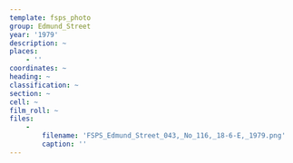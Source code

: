 ```yaml
---
template: fsps_photo
group: Edmund_Street
year: '1979'
description: ~
places:
    - ''
coordinates: ~
heading: ~
classification: ~
section: ~
cell: ~
film_roll: ~
files:
    -
        filename: 'FSPS_Edmund_Street_043,_No_116,_18-6-E,_1979.png'
        caption: ''
---
```

